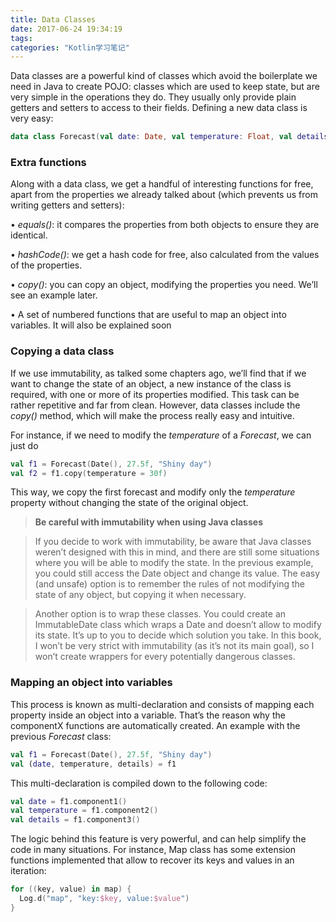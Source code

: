 ```yaml
---
title: Data Classes
date: 2017-06-24 19:34:19
tags:
categories: "Kotlin学习笔记"
---
```


Data classes are a powerful kind of classes which avoid the boilerplate we need in Java to create POJO: classes which are used to keep state, but are very simple in the operations they do. They usually only provide plain getters and setters to access to their fields. Defining a new data class is very easy:

```Kotlin
data class Forecast(val date: Date, val temperature: Float, val details: String)
```

### Extra functions

Along with a data class, we get a handful of interesting functions for free, apart from the properties we already talked about (which prevents us from writing getters and setters):

  • _equals()_: it compares the properties from both objects to ensure they are identical.

  • _hashCode()_: we get a hash code for free, also calculated from the values of the properties.

  • _copy()_: you can copy an object, modifying the properties you need. We’ll see an example later.

  • A set of numbered functions that are useful to map an object into variables. It will also be
explained soon

<!--more-->

### Copying a data class

If we use immutability, as talked some chapters ago, we’ll find that if we want to change the state of an object, a new instance of the class is required, with one or more of its properties modified. This task can be rather repetitive and far from clean. However, data classes include the _copy()_ method, which will make the process really easy and intuitive.

For instance, if we need to modify the _temperature_ of a _Forecast_, we can just do

```Kotlin
val f1 = Forecast(Date(), 27.5f, "Shiny day")
val f2 = f1.copy(temperature = 30f)
```

This way, we copy the first forecast and modify only the _temperature_ property without changing the state of the original object.

>**Be careful with immutability when using Java classes**

>If you decide to work with immutability, be aware that Java classes weren’t designed with this in mind, and there are still some situations where you will be able to modify the state. In the previous example, you could still access the Date object and change its value. The easy (and unsafe) option is to remember the rules of not modifying the state of any object, but copying it when necessary.

>Another option is to wrap these classes. You could create an ImmutableDate class which wraps a Date and doesn’t allow to modify its state. It’s up to you to decide which solution you take. In this book, I won’t be very strict with immutability (as it’s not its main goal), so I won’t create wrappers for every potentially dangerous classes.

###  Mapping an object into variables

This process is known as multi-declaration and consists of mapping each property inside an object into a variable. That’s the reason why the componentX functions are automatically created. An example with the previous _Forecast_ class:

```kotlin
val f1 = Forecast(Date(), 27.5f, "Shiny day")
val (date, temperature, details) = f1
```

This multi-declaration is compiled down to the following code:

```kotlin
val date = f1.component1()
val temperature = f1.component2()
val details = f1.component3()
```

The logic behind this feature is very powerful, and can help simplify the code in many situations. For instance, Map class has some extension functions implemented that allow to recover its keys and values in an iteration:

```kotlin
for ((key, value) in map) {
  Log.d("map", "key:$key, value:$value")
}
```
